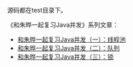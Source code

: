 源码都在test目录下。

《和朱晔一起复习Java并发》系列文章：

- [和朱晔一起复习Java并发（一）：线程池](1.md)
- [和朱晔一起复习Java并发（二）：队列](2.md)
- [和朱晔一起复习Java并发（三）：锁](3.md)